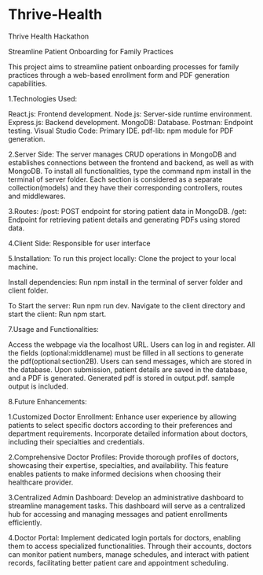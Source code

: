 # Thrive-Health
Thrive Health Hackathon

Streamline Patient Onboarding for Family Practices

This project aims to streamline patient onboarding processes for family practices through a web-based enrollment form and PDF generation capabilities.

1.Technologies Used:

React.js: Frontend development. Node.js: Server-side runtime environment. Express.js: Backend development. MongoDB: Database. Postman: Endpoint testing. Visual Studio Code: Primary IDE. pdf-lib: npm module for PDF generation.

2.Server Side: The server manages CRUD operations in MongoDB and establishes connections between the frontend and backend, as well as with MongoDB. To install all functionalities, type the command npm install in the terminal of server folder. Each section is considered as a separate collection(models) and they have their corresponding controllers, routes and middlewares.

3.Routes: /post: POST endpoint for storing patient data in MongoDB. /get: Endpoint for retrieving patient details and generating PDFs using stored data.

4.Client Side: Responsible for user interface

5.Installation: To run this project locally: Clone the project to your local machine.

Install dependencies: Run npm install in the terminal of server folder and client folder.

To Start the server: Run npm run dev. Navigate to the client directory and start the client: Run npm start.

7.Usage and Functionalities:

Access the webpage via the localhost URL. Users can log in and register. All the fields (optional:middlename) must be filled in all sections to generate the pdf(optional:section2B). Users can send messages, which are stored in the database. Upon submission, patient details are saved in the database, and a PDF is generated. Generated pdf is stored in output.pdf. sample output is included.

8.Future Enhancements:

1.Customized Doctor Enrollment: Enhance user experience by allowing patients to select specific doctors according to their preferences and department requirements. Incorporate detailed information about doctors, including their specialties and credentials.

2.Comprehensive Doctor Profiles: Provide thorough profiles of doctors, showcasing their expertise, specialties, and availability. This feature enables patients to make informed decisions when choosing their healthcare provider.

3.Centralized Admin Dashboard: Develop an administrative dashboard to streamline management tasks. This dashboard will serve as a centralized hub for accessing and managing messages and patient enrollments efficiently.

4.Doctor Portal: Implement dedicated login portals for doctors, enabling them to access specialized functionalities. Through their accounts, doctors can monitor patient numbers, manage schedules, and interact with patient records, facilitating better patient care and appointment scheduling.
